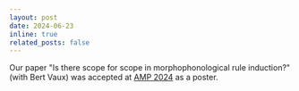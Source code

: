 ```yaml
---
layout: post
date: 2024-06-23
inline: true
related_posts: false
---
```


Our paper "Is there scope for scope in morphophonological rule induction?" (with Bert Vaux) was accepted at [AMP 2024](https://www.amp2024.info) as a poster. 
